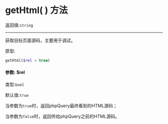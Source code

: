 # getHtml( ) 方法

返回值:`string`

---

获取目标页面源码，主要用于调试。

原型:

```php
getHtml($rel = true)
```

#### 参数: $rel

类型:`bool`

默认值:`true`

当参数为`true`时，返回phpQuery最终看到的HTML源码；

当参数为`false`时，返回传给phpQuery之前的HTML源码。